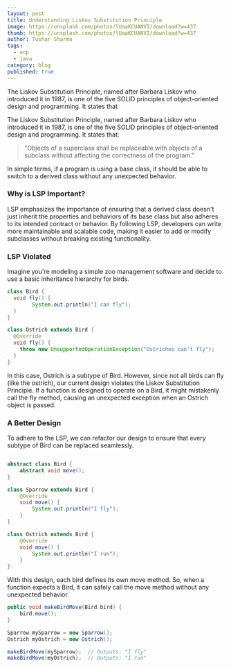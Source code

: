 ```yaml
---
layout: post
title: Understanding Liskov Substitution Principle
image: https://unsplash.com/photos/lUaaKCUANVI/download?w=437
thumb: https://unsplash.com/photos/lUaaKCUANVI/download?w=437
author: Tushar Sharma
tags:
  - oop
  - java
category: blog
published: true
---
```


The Liskov Substitution Principle, named after Barbara Liskov who introduced it in 1987, is one of the five SOLID principles of object-oriented design and programming. It states that<!-- truncate_here -->


The Liskov Substitution Principle, named after Barbara Liskov who introduced it in 1987, is one of the five SOLID principles of object-oriented design and programming. It states that:

> "Objects of a superclass shall be replaceable with objects of a subclass without affecting the correctness of the program."

In simple terms, if a program is using a base class, it should be able to switch to a derived class without any unexpected behavior.



### Why is LSP Important?

LSP emphasizes the importance of ensuring that a derived class doesn't just inherit the properties and behaviors of its base class but also adheres to its intended contract or behavior. By following LSP, developers can write more maintainable and scalable code, making it easier to add or modify subclasses without breaking existing functionality.

### LSP Violated

Imagine you're modeling a simple zoo management software and decide to use a basic inheritance hierarchy for birds.


```java
class Bird {
  void fly() {
        System.out.println("I can fly");
  }
}

class Ostrich extends Bird {
  @Override
  void fly() {
    throw new UnsupportedOperationException("Ostriches can't fly");
  }
}
```

In this case, Ostrich is a subtype of Bird. However, since not all birds can fly (like the ostrich), our current design violates the Liskov Substitution Principle. If a function is designed to operate on a Bird, it might mistakenly call the fly method, causing an unexpected exception when an Ostrich object is passed.


### A Better Design

To adhere to the LSP, we can refactor our design to ensure that every subtype of Bird can be replaced seamlessly.

```java

abstract class Bird {
    abstract void move();
}

class Sparrow extends Bird {
    @Override
    void move() {
        System.out.println("I fly");
    }
}

class Ostrich extends Bird {
    @Override
    void move() {
        System.out.println("I run");
    }
}

````
With this design, each bird defines its own move method. So, when a function expects a Bird, it can safely call the move method without any unexpected behavior.


```java
public void makeBirdMove(Bird bird) {
    bird.move();
}

Sparrow mySparrow = new Sparrow();
Ostrich myOstrich = new Ostrich();

makeBirdMove(mySparrow);  // Outputs: "I fly"
makeBirdMove(myOstrich);  // Outputs: "I run"

```

